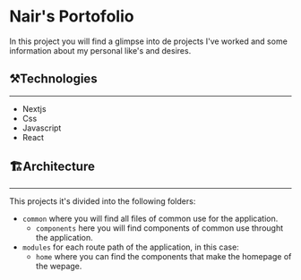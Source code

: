 # Nair's Portofolio
In this project you will find a glimpse into de projects I've worked and some information about my personal like's and desires. 

## ⚒️Technologies
_____
* Nextjs
* Css
* Javascript
* React

## 🏗️Architecture
_____
This projects it's divided into the following folders:
* ```common``` where you will find all files of common use for the application. 
    * ```components``` here you will find components of common use throught the application.
* ```modules``` for each route path of the application, in this case: 
    * ```home``` where you can find the components that make the homepage of the wepage.
